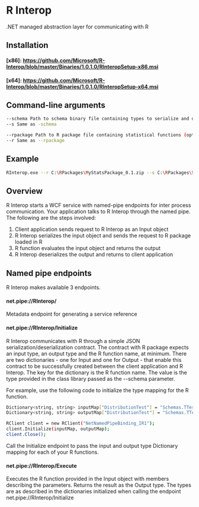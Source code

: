 # R Interop
.NET managed abstraction layer for communicating with R

## Installation
#### [x86]: <https://github.com/Microsoft/R-Interop/blob/master/Binaries/1.0.1.0/RInteropSetup-x86.msi>
#### [x64]: <https://github.com/Microsoft/R-Interop/blob/master/Binaries/1.0.1.0/RInteropSetup-x64.msi>

## Command-line arguments
```sh
--schema Path to schema binary file containing types to serialize and deserialize input data and output data sent to and received from the R package, respectively
--s Same as -schema

--rpackage Path to R package file containing statistical functions (optional if packages are already installed)
--r Same as --rpackage
```

## Example
```sh
RInterop.exe --r C:\RPackages\MyStatsPackage_0.1.zip --s C:\RPackages\Schemas.dll
```

## Overview
R Interop starts a WCF service with named-pipe endpoints for inter process communication. Your application talks to R Interop through the named pipe. The following are the steps involved:
1. Client application sends request to R Interop as an Input object
2. R Interop serializes the input object and sends the request to R package loaded in R
3. R function evaluates the input object and returns the output
4. R Interop deserializes the output and returns to client application

## Named pipe endpoints
R Interop makes available 3 endpoints.

#### net.pipe://RInterop/
Metadata endpoint for generating a service reference

#### net.pipe://RInterop/Initialize
R Interop communicates with R through a simple JSON serialization/deserialization contract. The contract with R package expects an input type, an output type and the R function name, at minimum. There are two dictionaries - one for Input and one for Output - that enable this contract to be successfully created between the client application and R Interop. The key for the dictionary is the R function name. The value is the type provided in the class library passed as the --schema parameter. 

For example, use the following code to initialize the type mapping for the R function.
```sh
Dictionary<string, string> inputMap["DistributionTest"] = "Schemas.TTest.Input";
Dictionary<string, string> outputMap["DistributionTest"] = "Schemas.TTest.Output";

RClient client = new RClient("NetNamedPipeBinding_IR1");
client.Initialize(inputMap, outputMap);
client.Close();
```

Call the Initialize endpoint to pass the input and output type Dictionary mapping for each of your R functions.

#### net.pipe://RInterop/Execute
Executes the R function provided in the Input object with members describing the parameters. Returns the result as the Output type. The types are as described in the dictionaries initialized when calling the endpoint net.pipe://RInterop/Initialize
